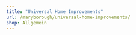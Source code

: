 ```yaml
---
title: "Universal Home Improvements"
url: /maryborough/universal-home-improvements/
shop: Allgemein
---
```

